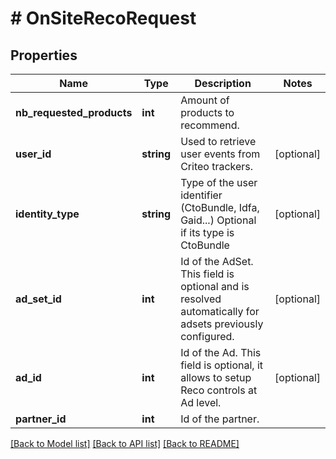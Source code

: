 # # OnSiteRecoRequest

## Properties

Name | Type | Description | Notes
------------ | ------------- | ------------- | -------------
**nb_requested_products** | **int** | Amount of products to recommend. |
**user_id** | **string** | Used to retrieve user events from Criteo trackers. | [optional]
**identity_type** | **string** | Type of the user identifier (CtoBundle, Idfa, Gaid...)  Optional if its type is CtoBundle | [optional]
**ad_set_id** | **int** | Id of the AdSet. This field is optional and is resolved automatically for adsets previously configured. | [optional]
**ad_id** | **int** | Id of the Ad. This field is optional, it allows to setup Reco controls at Ad level. | [optional]
**partner_id** | **int** | Id of the partner. |

[[Back to Model list]](../../README.md#models) [[Back to API list]](../../README.md#endpoints) [[Back to README]](../../README.md)
